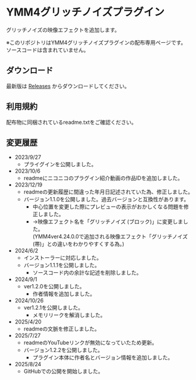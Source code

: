 # YMM4グリッチノイズプラグイン
 
グリッチノイズの映像エフェクトを追加します。  

※このリポジトリはYMM4グリッチノイズプラグインの配布専用ページです。  
ソースコードは含まれていません。  

## ダウンロード

最新版は [Releases](https://github.com/benikazura/GlitchNoiseEffect/releases/latest) からダウンロードしてください。

## 利用規約

配布物に同梱されているreadme.txtをご確認ください。

## 変更履歴

- 2023/9/27
  - プライグインを公開しました。
- 2023/10/6
  - readmeにニコニコのプラグイン紹介動画の作品IDを追加しました。
- 2023/12/19
  - readmeの更新履歴に間違った年月日記述されていた為、修正しました。
  - バージョン1.1.0を公開しました。過去バージョンと互換性があります。
    - 中心位置を変更した際にプレビューの表示がおかしくなる問題を修正しました。
    - →映像エフェクト名を「グリッチノイズ (ブロック)」に変更しました。  
    (YMM4ver4.24.0.0で追加される映像エフェクト「グリッチノイズ (帯)」との違いをわかりやすくする為。)
- 2024/6/2
  - インストーラーに対応しました。
  - バージョン1.1.1を公開しました。
    - ソースコード内の余計な記述を削除しました。
- 2024/9/1
  - ver1.2.0を公開しました。
    - 作者情報を追加しました。
- 2024/10/26
  - ver1.2.1を公開しました。
    - メモリリークを解消しました。
- 2025/4/20
  - readmeの文脈を修正しました。
- 2025/7/27
  - readmeのYouTubeリンクが無効になっていたため更新。
  - バージョン1.2.2を公開しました。
    - プラグイン本体に作者名とバージョン情報を追加しました。
- 2025/8/24
  - GitHubでの公開を開始しました。
